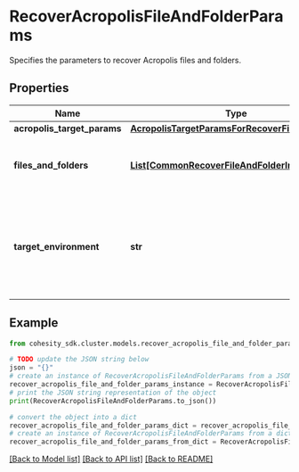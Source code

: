 # RecoverAcropolisFileAndFolderParams

Specifies the parameters to recover Acropolis files and folders.

## Properties

Name | Type | Description | Notes
------------ | ------------- | ------------- | -------------
**acropolis_target_params** | [**AcropolisTargetParamsForRecoverFileAndFolder**](AcropolisTargetParamsForRecoverFileAndFolder.md) |  | [optional] 
**files_and_folders** | [**List[CommonRecoverFileAndFolderInfo]**](CommonRecoverFileAndFolderInfo.md) | Specifies the info about the files and folders to be recovered. | 
**target_environment** | **str** | Specifies the environment of the recovery target. The corresponding params below must be filled out. | 

## Example

```python
from cohesity_sdk.cluster.models.recover_acropolis_file_and_folder_params import RecoverAcropolisFileAndFolderParams

# TODO update the JSON string below
json = "{}"
# create an instance of RecoverAcropolisFileAndFolderParams from a JSON string
recover_acropolis_file_and_folder_params_instance = RecoverAcropolisFileAndFolderParams.from_json(json)
# print the JSON string representation of the object
print(RecoverAcropolisFileAndFolderParams.to_json())

# convert the object into a dict
recover_acropolis_file_and_folder_params_dict = recover_acropolis_file_and_folder_params_instance.to_dict()
# create an instance of RecoverAcropolisFileAndFolderParams from a dict
recover_acropolis_file_and_folder_params_from_dict = RecoverAcropolisFileAndFolderParams.from_dict(recover_acropolis_file_and_folder_params_dict)
```
[[Back to Model list]](../README.md#documentation-for-models) [[Back to API list]](../README.md#documentation-for-api-endpoints) [[Back to README]](../README.md)


